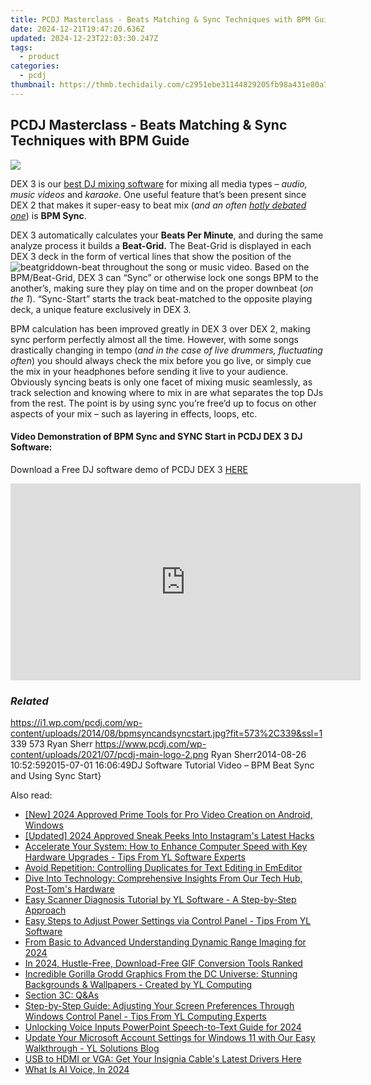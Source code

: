 ```yaml
---
title: PCDJ Masterclass - Beats Matching & Sync Techniques with BPM Guide
date: 2024-12-21T19:47:20.636Z
updated: 2024-12-23T22:03:30.247Z
tags:
  - product
categories:
  - pcdj
thumbnail: https://thmb.techidaily.com/c2951ebe31144829205fb98a431e80a75ca2ddbe52aaeee27f66a87ef9a85b88.jpg
---
```


## PCDJ Masterclass - Beats Matching & Sync Techniques with BPM Guide

[![](https://i1.wp.com/pcdj.com/wp-content/uploads/2014/08/bpmsyncandsyncstart.jpg?resize=573%2C270&ssl=1)](https://i1.wp.com/pcdj.com/wp-content/uploads/2014/08/bpmsyncandsyncstart.jpg?fit=573%2C339&ssl=1 "bpmsyncandsyncstart")

DEX 3 is our [best DJ mixing software](https://tools.techidaily.com/pcdj/products/) for mixing all media types – _audio, music videos_ and _karaoke_. One useful feature that’s been present since DEX 2 that makes it super-easy to beat mix (_and an often [hotly debated one](https://tools.techidaily.com/pcdj/products/)_) is **BPM Sync**.

DEX 3 automatically calculates your **Beats Per Minute**, and during the same analyze process it builds a **Beat-Grid.** The Beat-Grid is displayed in each DEX 3 deck in the form of vertical lines that show the position of the ![beatgrid](https://i1.wp.com/www.pcdj.com/wp-content/uploads/2014/08/beatgrid-300x119.jpg?resize=300%2C119&ssl=1)down-beat throughout the song or music video. Based on the BPM/Beat-Grid, DEX 3 can “Sync” or otherwise lock one songs BPM to the another’s, making sure they play on time and on the proper downbeat (_on the 1_). “Sync-Start” starts the track beat-matched to the opposite playing deck, a unique feature exclusively in DEX 3.

BPM calculation has been improved greatly in DEX 3 over DEX 2, making sync perform perfectly almost all the time. However, with some songs drastically changing in tempo (_and in the case of live drummers, fluctuating often_) you should always check the mix before you go live, or simply cue the mix in your headphones before sending it live to your audience. Obviously syncing beats is only one facet of mixing music seamlessly, as track selection and knowing where to mix in are what separates the top DJs from the rest. The point is by using sync you’re free’d up to focus on other aspects of your mix – such as layering in effects, loops, etc.

#### Video Demonstration of BPM Sync and SYNC Start in PCDJ DEX 3 DJ Software:

Download a Free DJ software demo of PCDJ DEX 3 [HERE](https://tools.techidaily.com/pcdj/products/)

<!-- affiliate ads begin -->
<iframe width="560" height="315" src="https://www.youtube.com/embed/-Bov2KfWQ_Y?si=MnVczisgeJ-sGW2r" title="YouTube video player" frameborder="0" allow="accelerometer; autoplay; clipboard-write; encrypted-media; gyroscope; picture-in-picture; web-share" referrerpolicy="strict-origin-when-cross-origin" allowfullscreen></iframe>
<!-- affiliate ads end -->

### _Related_

https://i1.wp.com/pcdj.com/wp-content/uploads/2014/08/bpmsyncandsyncstart.jpg?fit=573%2C339&ssl=1 339 573 Ryan Sherr https://www.pcdj.com/wp-content/uploads/2021/07/pcdj-main-logo-2.png Ryan Sherr2014-08-26 10:52:592015-07-01 16:06:49DJ Software Tutorial Video – BPM Beat Sync and Using Sync Start}

<ins class="adsbygoogle"
     style="display:block"
     data-ad-format="autorelaxed"
     data-ad-client="ca-pub-7571918770474297"
     data-ad-slot="1223367746"></ins>

<ins class="adsbygoogle"
     style="display:block"
     data-ad-client="ca-pub-7571918770474297"
     data-ad-slot="8358498916"
     data-ad-format="auto"
     data-full-width-responsive="true"></ins>

<span class="atpl-alsoreadstyle">Also read:</span>
<div><ul>
<li><a href="https://instagram-videos.techidaily.com/new-2024-approved-prime-tools-for-pro-video-creation-on-android-windows/"><u>[New] 2024 Approved Prime Tools for Pro Video Creation on Android, Windows</u></a></li>
<li><a href="https://instagram-video-files.techidaily.com/updated-2024-approved-sneak-peeks-into-instagrams-latest-hacks/"><u>[Updated] 2024 Approved Sneak Peeks Into Instagram's Latest Hacks</u></a></li>
<li><a href="https://win-cloud.techidaily.com/accelerate-your-system-how-to-enhance-computer-speed-with-key-hardware-upgrades-tips-from-yl-software-experts/"><u>Accelerate Your System: How to Enhance Computer Speed with Key Hardware Upgrades - Tips From YL Software Experts</u></a></li>
<li><a href="https://win-luxury.techidaily.com/avoid-repetition-controlling-duplicates-for-text-editing-in-emeditor/"><u>Avoid Repetition: Controlling Duplicates for Text Editing in EmEditor</u></a></li>
<li><a href="https://hardware-tips.techidaily.com/dive-into-technology-comprehensive-insights-from-our-tech-hub-post-toms-hardware/"><u>Dive Into Technology: Comprehensive Insights From Our Tech Hub, Post-Tom's Hardware</u></a></li>
<li><a href="https://win-cloud.techidaily.com/easy-scanner-diagnosis-tutorial-by-yl-software-a-step-by-step-approach/"><u>Easy Scanner Diagnosis Tutorial by YL Software - A Step-by-Step Approach</u></a></li>
<li><a href="https://win-cloud.techidaily.com/easy-steps-to-adjust-power-settings-via-control-panel-tips-from-yl-software/"><u>Easy Steps to Adjust Power Settings via Control Panel - Tips From YL Software</u></a></li>
<li><a href="https://some-knowledge.techidaily.com/from-basic-to-advanced-understanding-dynamic-range-imaging-for-2024/"><u>From Basic to Advanced Understanding Dynamic Range Imaging for 2024</u></a></li>
<li><a href="https://some-knowledge.techidaily.com/in-2024-hustle-free-download-free-gif-conversion-tools-ranked/"><u>In 2024, Hustle-Free, Download-Free GIF Conversion Tools Ranked</u></a></li>
<li><a href="https://win-cloud.techidaily.com/incredible-gorilla-grodd-graphics-from-the-dc-universe-stunning-backgrounds-and-wallpapers-created-by-yl-computing/"><u>Incredible Gorilla Grodd Graphics From the DC Universe: Stunning Backgrounds & Wallpapers - Created by YL Computing</u></a></li>
<li><a href="https://win-cloud.techidaily.com/section-3c-qandas/"><u>Section 3C: Q&As</u></a></li>
<li><a href="https://win-cloud.techidaily.com/step-by-step-guide-adjusting-your-screen-preferences-through-windows-control-panel-tips-from-yl-computing-experts/"><u>Step-by-Step Guide: Adjusting Your Screen Preferences Through Windows Control Panel - Tips From YL Computing Experts</u></a></li>
<li><a href="https://some-skills.techidaily.com/unlocking-voice-inputs-powerpoint-speech-to-text-guide-for-2024/"><u>Unlocking Voice Inputs PowerPoint Speech-to-Text Guide for 2024</u></a></li>
<li><a href="https://win-cloud.techidaily.com/update-your-microsoft-account-settings-for-windows-11-with-our-easy-walkthrough-yl-solutions-blog/"><u>Update Your Microsoft Account Settings for Windows 11 with Our Easy Walkthrough - YL Solutions Blog</u></a></li>
<li><a href="https://win-amazing.techidaily.com/1722975561057-usb-to-hdmi-or-vga-get-your-insignia-cables-latest-drivers-here/"><u>USB to HDMI or VGA: Get Your Insignia Cable's Latest Drivers Here</u></a></li>
<li><a href="https://ai-voice-clone.techidaily.com/what-is-ai-voice-in-2024/"><u>What Is AI Voice, In 2024</u></a></li>
</ul></div>


